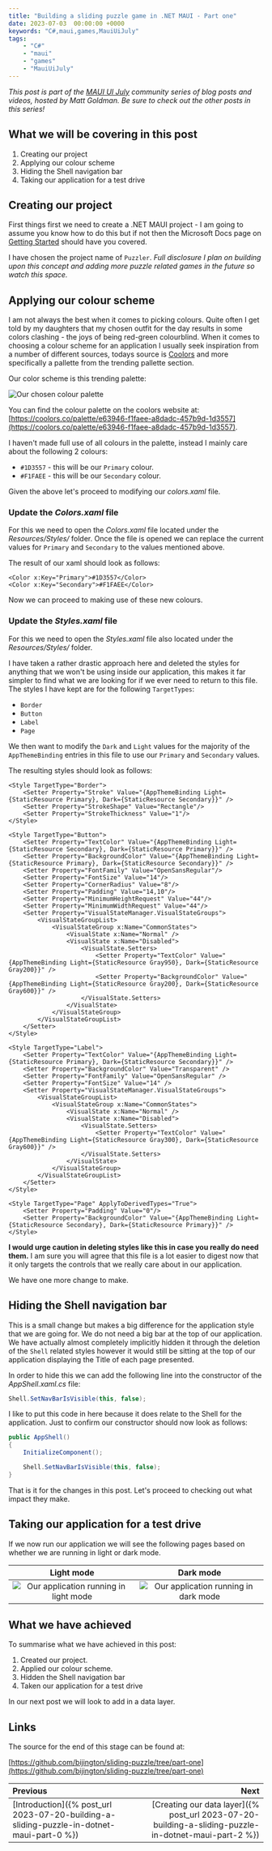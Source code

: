 ```yaml
---
title: "Building a sliding puzzle game in .NET MAUI - Part one"
date: 2023-07-03  00:00:00 +0000
keywords: "C#,maui,games,MauiUiJuly"
tags:
    - "C#"
    - "maui"
    - "games"
    - "MauiUiJuly"
---
```


*This post is part of the [MAUI UI July](https://goforgoldman.com/posts/maui-ui-july-23/) community series of blog posts and videos, hosted by Matt Goldman. Be sure to check out the other posts in this series!*

## What we will be covering in this post

1. Creating our project
1. Applying our colour scheme
1. Hiding the Shell navigation bar
1. Taking our application for a test drive

## Creating our project

First things first we need to create a .NET MAUI project - I am going to assume you know how to do this but if not then the Microsoft Docs page on [Getting Started](https://docs.microsoft.com/dotnet/maui/get-started/first-app) should have you covered.

I have chosen the project name of `Puzzler`. *Full disclosure I plan on building upon this concept and adding more puzzle related games in the future so watch this space.*

## Applying our colour scheme

I am not always the best when it comes to picking colours. Quite often I get told by my daughters that my chosen outfit for the day results in some colors clashing - the joys of being red-green colourblind. When it comes to choosing a colour scheme for an application I usually seek inspiration from a number of different sources, todays source is [Coolors](https://coolors.co) and more specifically a pallette from the trending pallette section.

Our color scheme is this trending palette:

![Our chosen colour palette](/images/2023-07-20-building-a-sliding-puzzle-in-dotnet-maui-part-one/palette.png)

You can find the colour palette on the coolors website at: [https://coolors.co/palette/e63946-f1faee-a8dadc-457b9d-1d3557](https://coolors.co/palette/e63946-f1faee-a8dadc-457b9d-1d3557).

I haven't made full use of all colours in the palette, instead I mainly care about the following 2 colours:

- `#1D3557` - this will be our `Primary` colour.
- `#F1FAEE` - this will be our `Secondary` colour.

Given the above let's proceed to modifying our *colors.xaml* file.

### Update the *Colors.xaml* file

For this we need to open the *Colors.xaml* file located under the *Resources/Styles/* folder. Once the file is opened we can replace the current values for `Primary` and `Secondary` to the values mentioned above.

The result of our xaml should look as follows:

```xaml
<Color x:Key="Primary">#1D3557</Color>
<Color x:Key="Secondary">#F1FAEE</Color>
```

Now we can proceed to making use of these new colours.

### Update the *Styles.xaml* file

For this we need to open the *Styles.xaml* file also located under the *Resources/Styles/* folder.

I have taken a rather drastic approach here and deleted the styles for anything that we won't be using inside our application, this makes it far simpler to find what we are looking for if we ever need to return to this file. The styles I have kept are for the following `TargetTypes`:

- `Border`
- `Button`
- `Label`
- `Page`

We then want to modify the `Dark` and `Light` values for the majority of the `AppThemeBinding` entries in this file to use our `Primary` and `Secondary` values.

The resulting styles should look as follows:

```xaml
<Style TargetType="Border">
    <Setter Property="Stroke" Value="{AppThemeBinding Light={StaticResource Primary}, Dark={StaticResource Secondary}}" />
    <Setter Property="StrokeShape" Value="Rectangle"/>
    <Setter Property="StrokeThickness" Value="1"/>
</Style>

<Style TargetType="Button">
    <Setter Property="TextColor" Value="{AppThemeBinding Light={StaticResource Secondary}, Dark={StaticResource Primary}}" />
    <Setter Property="BackgroundColor" Value="{AppThemeBinding Light={StaticResource Primary}, Dark={StaticResource Secondary}}" />
    <Setter Property="FontFamily" Value="OpenSansRegular"/>
    <Setter Property="FontSize" Value="14"/>
    <Setter Property="CornerRadius" Value="8"/>
    <Setter Property="Padding" Value="14,10"/>
    <Setter Property="MinimumHeightRequest" Value="44"/>
    <Setter Property="MinimumWidthRequest" Value="44"/>
    <Setter Property="VisualStateManager.VisualStateGroups">
        <VisualStateGroupList>
            <VisualStateGroup x:Name="CommonStates">
                <VisualState x:Name="Normal" />
                <VisualState x:Name="Disabled">
                    <VisualState.Setters>
                        <Setter Property="TextColor" Value="{AppThemeBinding Light={StaticResource Gray950}, Dark={StaticResource Gray200}}" />
                        <Setter Property="BackgroundColor" Value="{AppThemeBinding Light={StaticResource Gray200}, Dark={StaticResource Gray600}}" />
                    </VisualState.Setters>
                </VisualState>
            </VisualStateGroup>
        </VisualStateGroupList>
    </Setter>
</Style>

<Style TargetType="Label">
    <Setter Property="TextColor" Value="{AppThemeBinding Light={StaticResource Primary}, Dark={StaticResource Secondary}}" />
    <Setter Property="BackgroundColor" Value="Transparent" />
    <Setter Property="FontFamily" Value="OpenSansRegular" />
    <Setter Property="FontSize" Value="14" />
    <Setter Property="VisualStateManager.VisualStateGroups">
        <VisualStateGroupList>
            <VisualStateGroup x:Name="CommonStates">
                <VisualState x:Name="Normal" />
                <VisualState x:Name="Disabled">
                    <VisualState.Setters>
                        <Setter Property="TextColor" Value="{AppThemeBinding Light={StaticResource Gray300}, Dark={StaticResource Gray600}}" />
                    </VisualState.Setters>
                </VisualState>
            </VisualStateGroup>
        </VisualStateGroupList>
    </Setter>
</Style>

<Style TargetType="Page" ApplyToDerivedTypes="True">
    <Setter Property="Padding" Value="0"/>
    <Setter Property="BackgroundColor" Value="{AppThemeBinding Light={StaticResource Secondary}, Dark={StaticResource Primary}}" />
</Style>
```

**I would urge caution in deleting styles like this in case you really do need them.** I am sure you will agree that this file is a lot easier to digest now that it only targets the controls that we really care about in our application.

We have one more change to make.

## Hiding the Shell navigation bar

This is a small change but makes a big difference for the application style that we are going for. We do not need a big bar at the top of our application. We have actually almost completely implicitly hidden it through the deletion of the `Shell` related styles however it would still be sitting at the top of our application displaying the Title of each page presented.

In order to hide this we can add the following line into the constructor of the *AppShell.xaml.cs* file:

```csharp
Shell.SetNavBarIsVisible(this, false);
```

I like to put this code in here because it does relate to the Shell for the application. Just to confirm our constructor should now look as follows:

```csharp
public AppShell()
{
    InitializeComponent();

    Shell.SetNavBarIsVisible(this, false);
}
```

That is it for the changes in this post. Let's proceed to checking out what impact they make.

## Taking our application for a test drive

If we now run our application we will see the following pages based on whether we are running in light or dark mode.

Light mode             |  Dark mode
:-------------------------:|:-------------------------:
![Our application running in light mode](/images/2023-07-20-building-a-sliding-puzzle-in-dotnet-maui-part-1/result-1.png)  |  ![Our application running in dark mode](/images/2023-07-20-building-a-sliding-puzzle-in-dotnet-maui-part-1/result-2.png)

## What we have achieved

To summarise what we have achieved in this post:

1. Created our project.
1. Applied our colour scheme.
1. Hidden the Shell navigation bar
1. Taken our application for a test drive

In our next post we will look to add in a data layer.

## Links

The source for the end of this stage can be found at:

[https://github.com/bijington/sliding-puzzle/tree/part-one](https://github.com/bijington/sliding-puzzle/tree/part-one)

Previous             |  Next
:-------------------------|-------------------------:
[Introduction]({% post_url 2023-07-20-building-a-sliding-puzzle-in-dotnet-maui-part-0 %}) | [Creating our data layer]({% post_url 2023-07-20-building-a-sliding-puzzle-in-dotnet-maui-part-2 %})
